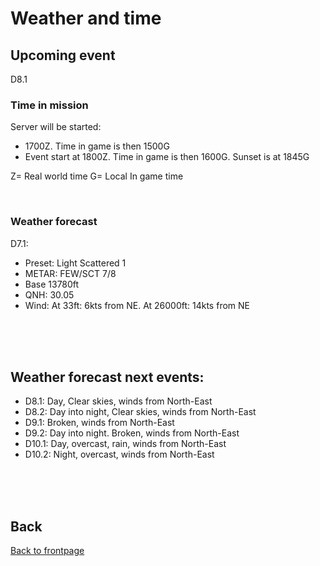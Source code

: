 # Weather and time

## Upcoming event
D8.1

### Time in mission
Server will be started:
- 1700Z. Time in game is then 1500G
- Event start at 1800Z. Time in game is then 1600G.  Sunset is at 1845G

Z= Real world time
G= Local In game time

<br>

### Weather forecast
D7.1: 
- Preset: Light Scattered 1
- METAR: FEW/SCT 7/8 
- Base 13780ft
- QNH: 30.05
- Wind: At 33ft: 6kts from NE. At 26000ft: 14kts from NE


<br>
<br>
<br>


## Weather forecast next events:
- D8.1: Day, Clear skies, winds from North-East
- D8.2: Day into night, Clear skies, winds from North-East
- D9.1: Broken, winds from North-East
- D9.2: Day into night. Broken, winds from North-East
- D10.1: Day, overcast, rain,  winds from North-East
- D10.2: Night, overcast, winds from North-East

<br>
<br>
<br>



## Back
[Back to frontpage](https://132nd-vwing.github.io/OPAR-Brief/)
